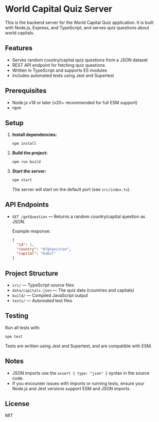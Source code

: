 # World Capital Quiz Server

This is the backend server for the World Capital Quiz application. It is built with Node.js, Express, and TypeScript, and serves quiz questions about world capitals.

## Features
- Serves random country/capital quiz questions from a JSON dataset
- REST API endpoint for fetching quiz questions
- Written in TypeScript and supports ES modules
- Includes automated tests using Jest and Supertest

## Prerequisites
- Node.js v18 or later (v20+ recommended for full ESM support)
- npm

## Setup

1. **Install dependencies:**
   ```sh
   npm install
   ```

2. **Build the project:**
   ```sh
   npm run build
   ```

3. **Start the server:**
   ```sh
   npm start
   ```
   The server will start on the default port (see `src/index.ts`).

## API Endpoints

- `GET /getQuestion` — Returns a random country/capital question as JSON.

  Example response:
  ```json
  {
    "id": 1,
    "country": "Afghanistan",
    "capital": "Kabul"
  }
  ```

## Project Structure

- `src/` — TypeScript source files
- `data/capitals.json` — The quiz data (countries and capitals)
- `build/` — Compiled JavaScript output
- `tests/` — Automated test files

## Testing

Run all tests with:
```sh
npm test
```

Tests are written using Jest and Supertest, and are compatible with ESM.

## Notes
- JSON imports use the `assert { type: "json" }` syntax in the source code.
- If you encounter issues with imports or running tests, ensure your Node.js and Jest versions support ESM and JSON imports.

## License
MIT